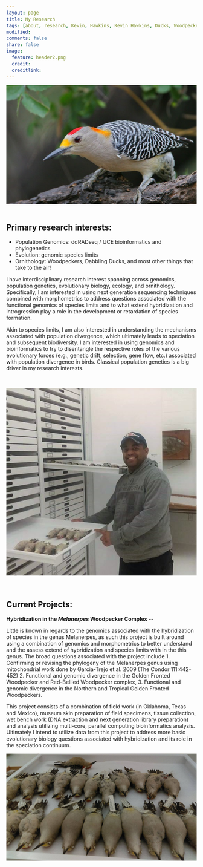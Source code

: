 ```yaml
---
layout: page
title: My Research
tags: [about, research, Kevin, Hawkins, Kevin Hawkins, Ducks, Woodpeckers, Melanerpes]
modified: 
comments: false
share: false
image:
  feature: header2.png
  credit: 
  creditlink: 
---
```

<a href="/images/MA1.jpg"><img src="/images/MA1.jpg"></a>
&nbsp; 

## Primary research interests:  

* Population Genomics: ddRADseq / UCE bioinformatics and phylogenetics
* Evolution: genomic species limits 
* Ornithology: Woodpeckers, Dabbling Ducks, and most other things that take to the air!
	
I have interdisciplinary research interest spanning across genomics, population genetics, evolutionary biology, ecology, and ornithology. Specifically, I am interested in using next generation sequencing techniques combined with morphometrics to address questions associated with the functional genomics of species limits and to what extend hybridization and introgression play a role in the development or retardation of species formation. 

Akin to species limits, I am also interested in understanding the mechanisms associated with population divergence, which ultimately leads to speciation and subsequent biodiversity. I am interested in using genomics and bioinformatics to try to disentangle the respective roles of the various evolutionary forces (e.g., genetic drift, selection, gene flow, etc.) associated with population divergence in birds. Classical population genetics is a big driver in my research interests.

&nbsp; 

<a href="/images/Collection.jpg"><img src="/images/Collection.jpg"></a>

&nbsp; 

## Current Projects:  

__Hybridization in the _Melanerpes_ Woodpecker Complex__ -- 


Little is known in regards to the genomics associated with the hybridization of species in the genus Melanerpes, as such this project is built around using a combination of genomics and morphometrics to better understand and the assess extend of hybridization and species limits with in the this genus. The broad questions associated with the project include 1. Confirming or revising the phylogeny of the Melanerpes genus using mitochondrial work done by Garcia-Trejo et al. 2009 (The Condor 111:442-452) 2. Functional and genomic divergence in the Golden Fronted Woodpecker and Red-Bellied Woodpecker complex, 3. Functional and genomic divergence in the Northern and Tropical Golden Fronted Woodpeckers. 


This project consists of a combination of field work (in Oklahoma, Texas and Mexico), museum skin preparation of field specimens, tissue collection, wet bench work (DNA extraction and next generation library preparation) and analysis utilizing multi-core, parallel computing bioinformatics analysis. Ultimately I intend to utilize data from this project to address more basic evolutionary biology questions associated with hybridization and its role in the speciation continuum. 

<a href="/images/MA1.jpg"><img src="/images/back3.jpg"></a>



&nbsp; 

&nbsp; 


